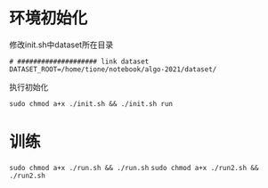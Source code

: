 # 环境初始化

修改init.sh中dataset所在目录

```
# #################### link dataset
DATASET_ROOT=/home/tione/notebook/algo-2021/dataset/
```

执行初始化

`sudo chmod a+x ./init.sh && ./init.sh run`

# 训练
`sudo chmod a+x ./run.sh && ./run.sh`
`sudo chmod a+x ./run2.sh && ./run2.sh`